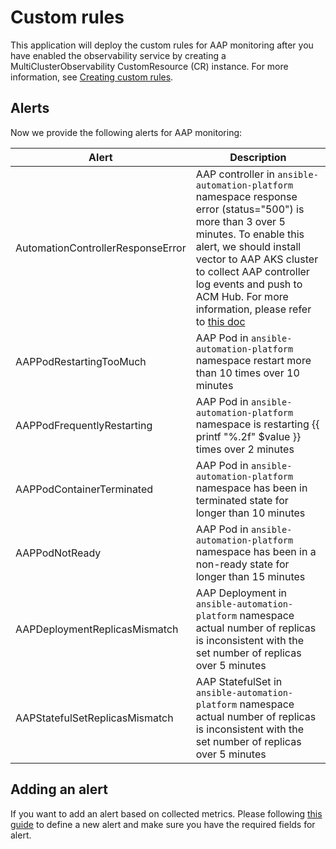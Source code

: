 # Custom rules

This application will deploy the custom rules for AAP monitoring after you have enabled the observability service by creating a MultiClusterObservability CustomResource (CR) instance. For more information, see [Creating custom rules](https://access.redhat.com/documentation/en-us/red_hat_advanced_cluster_management_for_kubernetes/2.4/html/observability/observing-environments-intro#creating-custom-rules).

## Alerts

Now we provide the following alerts for AAP monitoring:

Alert | Description
---  | ------
AutomationControllerResponseError | AAP controller in `ansible-automation-platform` namespace response error (status="500") is more than 3 over 5 minutes. To enable this alert, we should install vector to AAP AKS cluster to collect AAP controller log events and push to ACM Hub. For more information, please refer to [this doc](https://github.com/songleo/acm-aap-aas-operations/tree/add-alerts-metrics/operators/vector#readme)
AAPPodRestartingTooMuch | AAP Pod in `ansible-automation-platform` namespace restart more than 10 times over 10 minutes
AAPPodFrequentlyRestarting | AAP Pod in `ansible-automation-platform` namespace is restarting {{ printf "%.2f" $value }} times over 2 minutes
AAPPodContainerTerminated | AAP Pod in `ansible-automation-platform` namespace has been in terminated state for longer than 10 minutes
AAPPodNotReady | AAP Pod in `ansible-automation-platform` namespace has been in a non-ready state for longer than 15 minutes
AAPDeploymentReplicasMismatch | AAP Deployment in `ansible-automation-platform` namespace actual number of replicas is inconsistent with the set number of replicas over 5 minutes
AAPStatefulSetReplicasMismatch | AAP StatefulSet in `ansible-automation-platform` namespace actual number of replicas is inconsistent with the set number of replicas over 5 minutes

## Adding an alert

If you want to add an alert based on collected metrics. Please following [this guide](https://github.com/stolostron/sre-doc/blob/main/alert/alert-field-definition.md) to define a new alert and make sure you have the required fields for alert.
